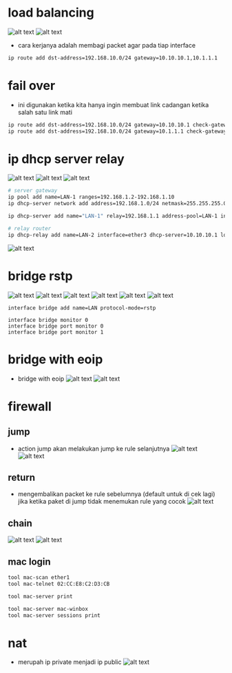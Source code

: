 # load balancing
![alt text](image.png)
![alt text](image-1.png)
- cara kerjanya adalah membagi packet agar pada tiap interface
```sh
ip route add dst-address=192.168.10.0/24 gateway=10.10.10.1,10.1.1.1
```

# fail over
- ini digunakan ketika kita hanya ingin membuat link cadangan ketika salah satu link mati
```sh
ip route add dst-address=192.168.10.0/24 gateway=10.10.10.1 check-gateway=ping
ip route add dst-address=192.168.10.0/24 gateway=10.1.1.1 check-gateway=ping distance=2
```

# ip dhcp server relay
![alt text](image-2.png)
![alt text](image-3.png)
![alt text](image-4.png)
```sh
# server gateway
ip pool add name=LAN-1 ranges=192.168.1.2-192.168.1.10
ip dhcp-server network add address=192.168.1.0/24 netmask=255.255.255.0 dns-server=8.8.8.8 gateway=192.168.1.1 ntp-server=10.10.10.6

ip dhcp-server add name="LAN-1" relay=192.168.1.1 address-pool=LAN-1 interface=ether2 disabled=no

# relay router
ip dhcp-relay add name=LAN-2 interface=ether3 dhcp-server=10.10.10.1 local-address=192.168.10.1 disabled=no
```
![alt text](image-5.png)

# bridge rstp
![alt text](image-6.png)
![alt text](image-7.png)
![alt text](image-8.png)
![alt text](image-9.png)
![alt text](image-10.png)
![alt text](image-11.png)
```
interface bridge add name=LAN protocol-mode=rstp

interface bridge monitor 0
interface bridge port monitor 0
interface bridge port monitor 1
```

# bridge with eoip
- bridge with eoip
![alt text](image-12.png)
![alt text](image-13.png)

# firewall
## jump
- action jump akan melakukan jump ke rule selanjutnya
![alt text](image-14.png)
![alt text](image-15.png)

## return
- mengembalikan packet ke rule sebelumnya (default untuk di cek lagi) jika ketika paket di jump tidak menemukan rule yang cocok
![alt text](image-16.png)

## chain
![alt text](image-17.png)
![alt text](image-18.png)

## mac login
```sh
tool mac-scan ether1
tool mac-telnet 02:CC:E8:C2:D3:CB

tool mac-server print

tool mac-server mac-winbox
tool mac-server sessions print
```

# nat
- merupah ip private menjadi ip public
![alt text](image-19.png)
